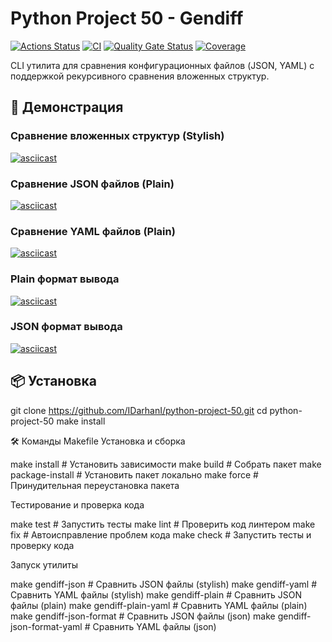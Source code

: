 # Python Project 50 - Gendiff

[![Actions Status](https://github.com/IDarhanI/python-project-50/actions/workflows/hexlet-check.yml/badge.svg)](https://github.com/IDarhanI/python-project-50/actions)
[![CI](https://github.com/IDarhanI/python-project-50/actions/workflows/pyci.yml/badge.svg)](https://github.com/IDarhanI/python-project-50/actions/workflows/pyci.yml)
[![Quality Gate Status](https://sonarcloud.io/api/project_badges/measure?project=IDarhanI_python-project-50&metric=alert_status)](https://sonarcloud.io/summary/new_code?id=IDarhanI_python-project-50)
[![Coverage](https://sonarcloud.io/api/project_badges/measure?project=IDarhanI_python-project-50&metric=coverage)](https://sonarcloud.io/summary/new_code?id=IDarhanI_python-project-50)

CLI утилита для сравнения конфигурационных файлов (JSON, YAML) с поддержкой рекурсивного сравнения вложенных структур.

## 🎥 Демонстрация

### Сравнение вложенных структур (Stylish)
[![asciicast](https://asciinema.org/a/8MR7Wltk6XAQ05kBecxSxBKN4.svg)](https://asciinema.org/a/8MR7Wltk6XAQ05kBecxSxBKN4)

### Сравнение JSON файлов (Plain)
[![asciicast](https://asciinema.org/a/sqyC7z6Tzjn3ckX1NR3PmOrRz.svg)](https://asciinema.org/a/sqyC7z6Tzjn3ckX1NR3PmOrRz)

### Сравнение YAML файлов (Plain)
[![asciicast](https://asciinema.org/a/TKc7yZcKR895c2oicRVU4an0Z.svg)](https://asciinema.org/a/TKc7yZcKR895c2oicRVU4an0Z)

### Plain формат вывода
[![asciicast](https://asciinema.org/a/Rb7rqjufA2eTXH1pj5dLjGkry.svg)](https://asciinema.org/a/Rb7rqjufA2eTXH1pj5dLjGkry)

### JSON формат вывода
[![asciicast](https://asciinema.org/a/hUnN0RozzMrDr2IqMttR3YoUD)](https://asciinema.org/a/demo_json.cast)

## 📦 Установка
git clone https://github.com/IDarhanI/python-project-50.git
cd python-project-50
make install

🛠 Команды Makefile
Установка и сборка

make install          # Установить зависимости
make build            # Собрать пакет
make package-install  # Установить пакет локально
make force            # Принудительная переустановка пакета

Тестирование и проверка кода

make test             # Запустить тесты
make lint             # Проверить код линтером
make fix              # Автоисправление проблем кода
make check            # Запустить тесты и проверку кода

Запуск утилиты

make gendiff-json     # Сравнить JSON файлы (stylish)
make gendiff-yaml     # Сравнить YAML файлы (stylish)
make gendiff-plain    # Сравнить JSON файлы (plain)
make gendiff-plain-yaml # Сравнить YAML файлы (plain)
make gendiff-json-format # Сравнить JSON файлы (json)
make gendiff-json-format-yaml # Сравнить YAML файлы (json)
